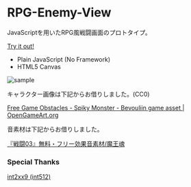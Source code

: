 # RPG-Enemy-View

JavaScriptを用いたRPG風戦闘画面のプロトタイプ。

[Try it out!](https://kznrluk.github.io/rpg-enemy-view/index.html)

* Plain JavaScript (No Framework)
* HTML5 Canvas

![sample](https://github.com/kznrluk/rpg-enemy-view/blob/document/output.gif)


キャラクター画像は下記からお借りしました。(CC0)

[Free Game Obstacles - Spiky Monster - Bevouliin game asset | OpenGameArt.org](https://opengameart.org/content/free-game-obstacles-spiky-monster-bevouliin-game-asset)

音素材は下記からお借りしました。

[『戦闘03』無料・フリー効果音素材/魔王魂](https://maoudamashii.jokersounds.com/archives/se_maoudamashii_battle03.html)

### Special Thanks

[int2xx9 (int512)](https://github.com/int2xx9?)
